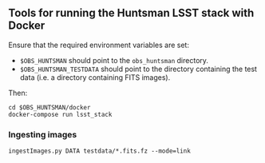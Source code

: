 ## Tools for running the Huntsman LSST stack with Docker

Ensure that the required environment variables are set:

- `$OBS_HUNTSMAN` should point to the `obs_huntsman` directory.
- `$OBS_HUNTSMAN_TESTDATA` should point to the directory containing the test data (i.e. a directory containing FITS images).

Then:

```
cd $OBS_HUNTSMAN/docker
docker-compose run lsst_stack
```
### Ingesting images

```
ingestImages.py DATA testdata/*.fits.fz --mode=link
```
